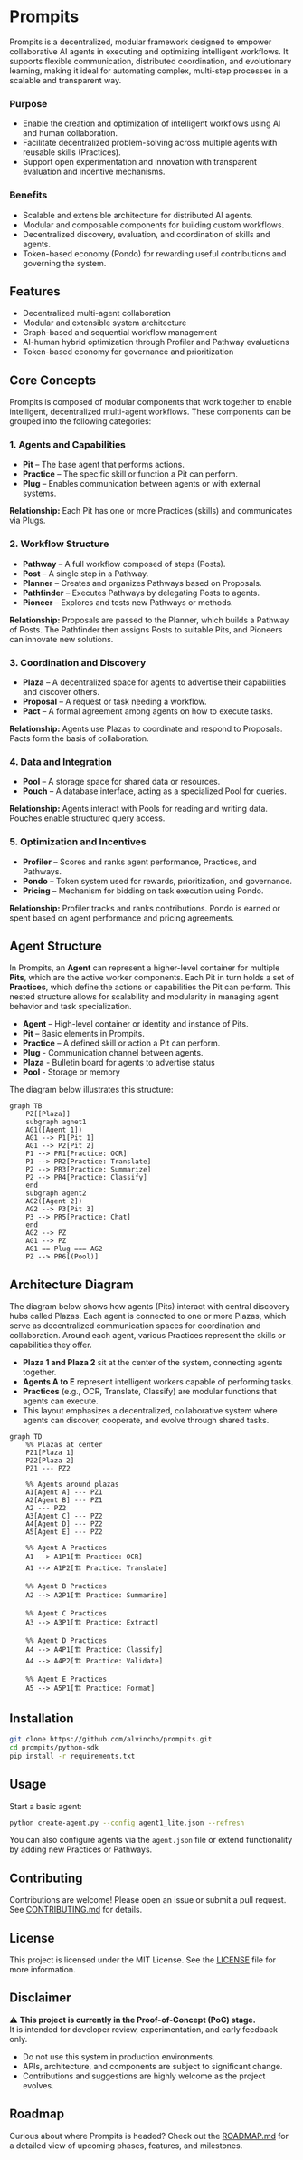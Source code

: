 # Prompits
Prompits is a decentralized, modular framework designed to empower collaborative AI agents in executing and optimizing intelligent workflows. It supports flexible communication, distributed coordination, and evolutionary learning, making it ideal for automating complex, multi-step processes in a scalable and transparent way.

### Purpose

- Enable the creation and optimization of intelligent workflows using AI and human collaboration.
- Facilitate decentralized problem-solving across multiple agents with reusable skills (Practices).
- Support open experimentation and innovation with transparent evaluation and incentive mechanisms.

### Benefits

- Scalable and extensible architecture for distributed AI agents.
- Modular and composable components for building custom workflows.
- Decentralized discovery, evaluation, and coordination of skills and agents.
- Token-based economy (Pondo) for rewarding useful contributions and governing the system.

## Features

- Decentralized multi-agent collaboration
- Modular and extensible system architecture
- Graph-based and sequential workflow management
- AI-human hybrid optimization through Profiler and Pathway evaluations
- Token-based economy for governance and prioritization

## Core Concepts

Prompits is composed of modular components that work together to enable intelligent, decentralized multi-agent workflows. These components can be grouped into the following categories:

### 1. **Agents and Capabilities**
- **Pit** – The base agent that performs actions.
- **Practice** – The specific skill or function a Pit can perform.
- **Plug** – Enables communication between agents or with external systems.

**Relationship:** Each Pit has one or more Practices (skills) and communicates via Plugs.

### 2. **Workflow Structure**
- **Pathway** – A full workflow composed of steps (Posts).
- **Post** – A single step in a Pathway.
- **Planner** – Creates and organizes Pathways based on Proposals.
- **Pathfinder** – Executes Pathways by delegating Posts to agents.
- **Pioneer** – Explores and tests new Pathways or methods.

**Relationship:** Proposals are passed to the Planner, which builds a Pathway of Posts. The Pathfinder then assigns Posts to suitable Pits, and Pioneers can innovate new solutions.

### 3. **Coordination and Discovery**
- **Plaza** – A decentralized space for agents to advertise their capabilities and discover others.
- **Proposal** – A request or task needing a workflow.
- **Pact** – A formal agreement among agents on how to execute tasks.

**Relationship:** Agents use Plazas to coordinate and respond to Proposals. Pacts form the basis of collaboration.

### 4. **Data and Integration**
- **Pool** – A storage space for shared data or resources.
- **Pouch** – A database interface, acting as a specialized Pool for queries.

**Relationship:** Agents interact with Pools for reading and writing data. Pouches enable structured query access.

### 5. **Optimization and Incentives**
- **Profiler** – Scores and ranks agent performance, Practices, and Pathways.
- **Pondo** – Token system used for rewards, prioritization, and governance.
- **Pricing** – Mechanism for bidding on task execution using Pondo.

**Relationship:** Profiler tracks and ranks contributions. Pondo is earned or spent based on agent performance and pricing agreements.

## Agent Structure

In Prompits, an **Agent** can represent a higher-level container for multiple **Pits**, which are the active worker components. Each Pit in turn holds a set of **Practices**, which define the actions or capabilities the Pit can perform. This nested structure allows for scalability and modularity in managing agent behavior and task specialization.

- **Agent** – High-level container or identity and instance of Pits.
- **Pit** – Basic elements in Prompits.
- **Practice** – A defined skill or action a Pit can perform.
- **Plug** - Communication channel between agents.
- **Plaza** - Bulletin board for agents to advertise status
- **Pool** - Storage or memory

The diagram below illustrates this structure:

```mermaid
graph TB
    PZ[[Plaza]]
    subgraph agnet1
    AG1([Agent 1])
    AG1 --> P1[Pit 1]
    AG1 --> P2[Pit 2]
    P1 --> PR1[Practice: OCR]
    P1 --> PR2[Practice: Translate]
    P2 --> PR3[Practice: Summarize]
    P2 --> PR4[Practice: Classify]
    end
    subgraph agent2
    AG2([Agent 2])
    AG2 --> P3[Pit 3]
    P3 --> PR5[Practice: Chat]
    end
    AG2 --> PZ
    AG1 --> PZ
    AG1 == Plug === AG2
    PZ --> PR6[(Pool)]
```

## Architecture Diagram

The diagram below shows how agents (Pits) interact with central discovery hubs called Plazas. Each agent is connected to one or more Plazas, which serve as decentralized communication spaces for coordination and collaboration. Around each agent, various Practices represent the skills or capabilities they offer.

- **Plaza 1 and Plaza 2** sit at the center of the system, connecting agents together.
- **Agents A to E** represent intelligent workers capable of performing tasks.
- **Practices** (e.g., OCR, Translate, Classify) are modular functions that agents can execute.
- This layout emphasizes a decentralized, collaborative system where agents can discover, cooperate, and evolve through shared tasks.

```mermaid
graph TD
    %% Plazas at center
    PZ1[Plaza 1]
    PZ2[Plaza 2]
    PZ1 --- PZ2

    %% Agents around plazas
    A1[Agent A] --- PZ1
    A2[Agent B] --- PZ1
    A2 --- PZ2
    A3[Agent C] --- PZ2
    A4[Agent D] --- PZ2
    A5[Agent E] --- PZ2

    %% Agent A Practices
    A1 --> A1P1[🏗 Practice: OCR]
    A1 --> A1P2[🏗 Practice: Translate]

    %% Agent B Practices
    A2 --> A2P1[🏗 Practice: Summarize]

    %% Agent C Practices
    A3 --> A3P1[🏗 Practice: Extract]

    %% Agent D Practices
    A4 --> A4P1[🏗 Practice: Classify]
    A4 --> A4P2[🏗 Practice: Validate]

    %% Agent E Practices
    A5 --> A5P1[🏗 Practice: Format]
```

## Installation

```bash
git clone https://github.com/alvincho/prompits.git
cd prompits/python-sdk
pip install -r requirements.txt
```

## Usage

Start a basic agent:
```bash
python create-agent.py --config agent1_lite.json --refresh
```

You can also configure agents via the `agent.json` file or extend functionality by adding new Practices or Pathways.

## Contributing

Contributions are welcome! Please open an issue or submit a pull request. See [CONTRIBUTING.md](CONTRIBUTING.md) for details.

## License

This project is licensed under the MIT License. See the [LICENSE](LICENSE) file for more information.

## Disclaimer

⚠️ **This project is currently in the Proof-of-Concept (PoC) stage.**  
It is intended for developer review, experimentation, and early feedback only.

- Do not use this system in production environments.
- APIs, architecture, and components are subject to significant change.
- Contributions and suggestions are highly welcome as the project evolves.

## Roadmap

Curious about where Prompits is headed? Check out the [ROADMAP.md](../ROADMAP.md) for a detailed view of upcoming phases, features, and milestones.
